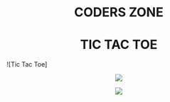 <h1 align="center"> CODERS ZONE </h1>
<h1 align="center"> TIC TAC TOE </h1>

![Tic Tac Toe]<div align="center"><img src="https://upload.wikimedia.org/wikipedia/commons/8/89/Wild_tic-tac-toe.svg"></div>

<div align="center">
<img src="https://user-images.githubusercontent.com/73097560/115834477-dbab4500-a447-11eb-908a-139a6edaec5c.gif">
</div>


